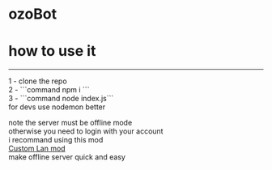 # ozoBot

# how to use it
<hr>
1 - clone the repo<br>
2 - ```command
npm i ``` <br>
3 - ```command
node index.js``` <br>
for devs use nodemon better

note the server must be offline mode<br>
otherwise you need to login with your account<br>
i recommand using this mod <br>
<a href="https://modrinth.com/mod/custom-lan">Custom Lan mod</a><br>
make offline server quick and easy<br>
